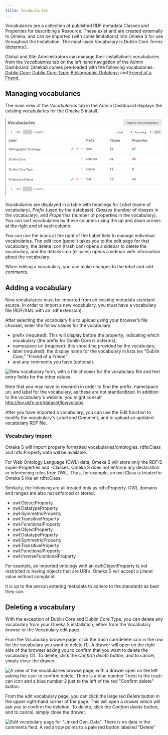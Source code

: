 ```yaml
---
title: Vocabularies
---
```


Vocabularies are a collection of published RDF metadata Classes and Properties for describing a Resource. These exist and are created externally to Omeka, and can be imported (with some limitations) into Omeka S for use throughout the Installation. The most-used Vocabulary is Dublin Core Terms (dcterms:).

Global and Site Administrators can manage their installation’s vocabularies from the *Vocabularies* tab on the left hand navigation of the Admin Dashboard. OmekaS comes pre-loaded with the following vocabularies: [Dublin Core](http://purl.org/dc/terms/); [Dublin Core Type](http://purl.org/dc/dcmitype/); [Bibliographic Ontology](http://purl.org/ontology/bibo/); and [Friend of a Friend](http://xmlns.com/foaf/0.1/). 

## Managing vocabularies
The main view of the *Vocabularies* tab in the Admin Dashboard displays the existing vocabularies for the Omeka S install. 

![Main view of vocabularies, with columns for label, prefix, classes, and properties counts and information](/content/contentfiles/vocabularies.png)

Vocabularies are displayed in a table with headings for *Label* (name of vocabulary), *Prefix* (used by the database), *Classes* (number of classes in the vocabulary), and *Properties* (number of properties in the vocabulary). You can sort vocabularies by these columns using the up and down arrows at the right end of each column. 

You can use the icons at the right of the Label field to manage individual vocabularies. The edit icon (pencil) takes you to the edit page for that vocabulary, the delete icon (trash can) opens a sidebar to delete the vocabulary, and the details icon (ellipses) opens a sidebar with information about the vocabulary.

When editing a vocabulary, you can make changes to the *label* and add *comments*. 

## Adding a vocabulary
New vocabularies must be imported from an existing metadata standard source. In order to import a new vocabulary, you must have a vocabulary file (RDF/XML with an .rdf extension).

After selecting the vocabulary file to upload using your browser’s file chooser, enter the follow values for the vocabulary:

- prefix (required): This will display before the property, indicating which vocabulary (the prefix for Dublin Core is dcterms);
- namespace uri (required): this should be provided by the vocabulary;
- label (required): the display name for the vocabulary in lists (ex "Dublin Core," "Friend of a Friend"
- and any comments you have (optional).

![New vocabulary form, with a file chooser for the vocabulary file and text entry fields for the other values.](/content/contentfiles/vocab_addnew.png)

Note that you may have to research in order to find the prefix, namespace uri, and label for the vocabulary, as these are not standardized. In addition to the vocabulary's website, you might consult <http://lov.okfn.org/dataset/lov/vocabs>.

After you have imported a vocabulary, you can use the Edit function to modify the vocabulary's Label and Comment, and to upload an updated vocabulary RDF file. 

### Vocabulary Import
Omeka S will import properly formatted vocabularies/ontologies. rdfs:Class and rdfs:Property data will be available. 

For Web Ontology Language (OWL) data, Omeka S will store only the RDF/S super-Properties and -Classes. Omeka S does not enforce any declaration or inferencing rules from OWL. Thus, for example, an owl:Class is treated in Omeka S like an rdfs:Class.

Similarly, the following are all treated only as rdfs:Property. OWL domains and ranges are also not enforced or stored.

* owl:ObjectProperty 
* owl:DatatypeProperty
* owl:SymmetricProperty
* owl:TransitiveProperty
* owl:FunctionalProperty
* owl:ObjectProperty
* owl:DatatypeProperty
* owl:SymmetricProperty
* owl:TransitiveProperty
* owl:FunctionalProperty
* owl:InverseFunctionalProperty

For example, an imported ontology with an owl:ObjectProperty is not restricted to having objects that are URI’s: Omeka S will accept a Literal value without complaint.

It is up to the person entering metadata to adhere to the standards as best they can.

## Deleting a vocabulary
With the exception of Dublin Core and Dublin Core Type, you can delete any vocabulary from your Omeka S installation, either from the Vocabulary browse or the Vocabulary edit page. 

From the Vocabulary browse page, click the trash can/delete icon in the row for the vocabulary you want to delete (1). A drawer will open on the right side of the browser asking you to confirm that you want to delete the vocabulary (2). To delete, click the *Confirm delete* button, and to cancel, simply close the drawer. 

![A view of the vocabularies browse page, with a drawer open on the left asking the user to confirm delete. There is a blue number 1 next to the trash can icon and a blue number 2 just to the left of the red "Confirm delete" button.](/content/contentfiles/vocab-delete1.png)

From the edit vocabulary page, you can click the large red *Delete* button in the upper right-hand corner of the page. This will open a drawer which will ask you to confirm the deletion. To delete, click the *Confirm delete* button, and to cancel, simply close the drawer. 

![Edit vocabulary page for "Linked Gen. Data". There is no data in the comments field. A red arrow points to a pale red button labelled "Delete"](/content/contentfiles/vocab-delete2.png)

